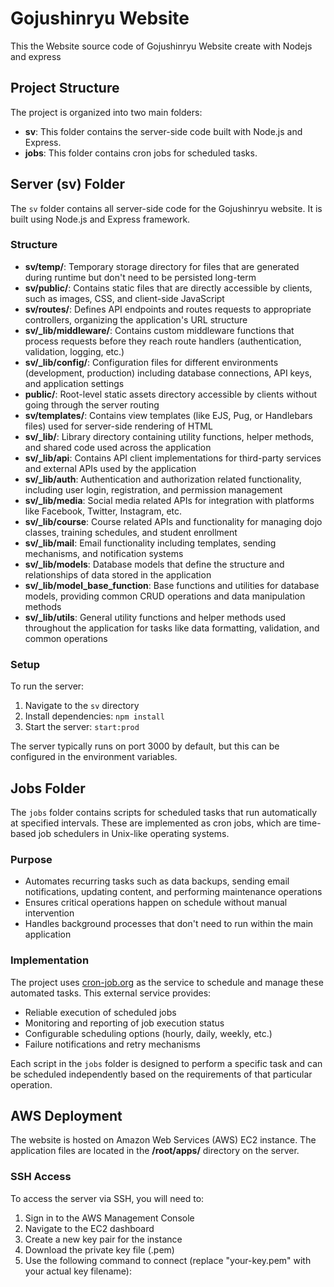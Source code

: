 # Gojushinryu Website 
This the Website source code of Gojushinryu Website create with Nodejs and express

## Project Structure

The project is organized into two main folders:

- **sv**: This folder contains the server-side code built with Node.js and Express.
- **jobs**: This folder contains cron jobs for scheduled tasks.

## Server (sv) Folder

The `sv` folder contains all server-side code for the Gojushinryu website. It is built using Node.js and Express framework.

### Structure
- **sv/temp/**: Temporary storage directory for files that are generated during runtime but don't need to be persisted long-term
- **sv/public/**: Contains static files that are directly accessible by clients, such as images, CSS, and client-side JavaScript
- **sv/routes/**: Defines API endpoints and routes requests to appropriate controllers, organizing the application's URL structure
- **sv/_lib/middleware/**: Contains custom middleware functions that process requests before they reach route handlers (authentication, validation, logging, etc.)
- **sv/_lib/config/**: Configuration files for different environments (development, production) including database connections, API keys, and application settings
- **public/**: Root-level static assets directory accessible by clients without going through the server routing
- **sv/templates/**: Contains view templates (like EJS, Pug, or Handlebars files) used for server-side rendering of HTML
- **sv/_lib/**: Library directory containing utility functions, helper methods, and shared code used across the application
- **sv/_lib/api**: Contains API client implementations for third-party services and external APIs used by the application
- **sv/_lib/auth**: Authentication and authorization related functionality, including user login, registration, and permission management
- **sv/_lib/media**: Social media related APIs for integration with platforms like Facebook, Twitter, Instagram, etc.
- **sv/_lib/course**: Course related APIs and functionality for managing dojo classes, training schedules, and student enrollment
- **sv/_lib/mail**: Email functionality including templates, sending mechanisms, and notification systems
- **sv/_lib/models**: Database models that define the structure and relationships of data stored in the application
- **sv/_lib/model_base_function**: Base functions and utilities for database models, providing common CRUD operations and data manipulation methods
- **sv/_lib/utils**: General utility functions and helper methods used throughout the application for tasks like data formatting, validation, and common operations
### Setup

To run the server:

1. Navigate to the `sv` directory
2. Install dependencies: `npm install`
3. Start the server: `start:prod`

The server typically runs on port 3000 by default, but this can be configured in the environment variables.


## Jobs Folder

The `jobs` folder contains scripts for scheduled tasks that run automatically at specified intervals. These are implemented as cron jobs, which are time-based job schedulers in Unix-like operating systems.

### Purpose
- Automates recurring tasks such as data backups, sending email notifications, updating content, and performing maintenance operations
- Ensures critical operations happen on schedule without manual intervention
- Handles background processes that don't need to run within the main application

### Implementation
The project uses [cron-job.org](http://cron-job.org/) as the service to schedule and manage these automated tasks. This external service provides:
- Reliable execution of scheduled jobs
- Monitoring and reporting of job execution status
- Configurable scheduling options (hourly, daily, weekly, etc.)
- Failure notifications and retry mechanisms

Each script in the `jobs` folder is designed to perform a specific task and can be scheduled independently based on the requirements of that particular operation.

## AWS Deployment

The website is hosted on Amazon Web Services (AWS) EC2 instance. The application files are located in the **/root/apps/** directory on the server.

### SSH Access

To access the server via SSH, you will need to:

1. Sign in to the AWS Management Console
2. Navigate to the EC2 dashboard
3. Create a new key pair for the instance
4. Download the private key file (.pem)
5. Use the following command to connect (replace "your-key.pem" with your actual key filename):